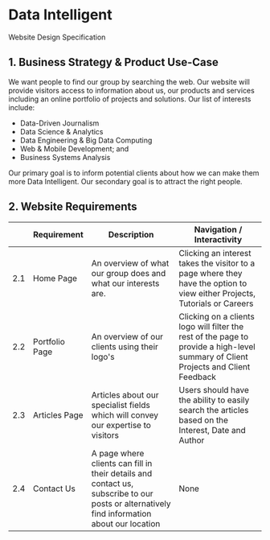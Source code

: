 # Data Intelligent
Website Design Specification


## 1. Business Strategy & Product Use-Case

We want people to find our group by searching the web. Our website will provide visitors access to information about us, our products and services including
an online portfolio of projects and solutions. Our list of interests include:
- Data-Driven Journalism
- Data Science & Analytics
- Data Engineering & Big Data Computing
- Web & Mobile Development; and
- Business Systems Analysis

Our primary goal is to inform potential clients about how we can make them more Data Intelligent. Our secondary goal is to attract the right people.

## 2. Website Requirements

|     | Requirement    | Description                                                                               | Navigation / Interactivity                                                                                                                     |
|-----|----------------|-------------------------------------------------------------------------------------------|------------------------------------------------------------------------------------------------------------------------------------------------|
| 2.1 | Home Page      | An overview of what our group does and  what our interests are.                           | Clicking an interest takes the visitor to a  page where they have the option to view  either Projects, Tutorials  or Careers |
| 2.2 | Portfolio Page | An overview of our clients using their logo's                                             | Clicking on a clients logo will filter the rest of the page to provide a high-level summary of Client Projects and Client Feedback   |
| 2.3 | Articles Page  | Articles about our specialist fields which will convey our expertise to visitors         | Users should have the ability to easily search the articles based on the Interest, Date and Author                    |
| 2.4 | Contact Us     | A page where clients can fill in their details and contact us, subscribe to our posts or alternatively find information about our location | None                                                                                                                                           |
